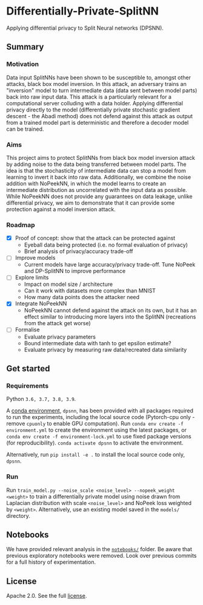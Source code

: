 # Differentially-Private-SplitNN

Applying differential privacy to Split Neural networks (DPSNN).

## Summary

### Motivation

Data input SplitNNs have been shown to be susceptible to,
amongst other attacks,
black box model inversion.
In this attack,
an adversary trains an "inversion" model to
turn intermediate data (data sent between model parts)
back into raw input data.
This attack is a particularly relevant for a computational server
colluding with a data holder.
Applying differential privacy directly to the model
(differentially private stochastic gradient descent - the Abadi method)
does not defend against this attack
as output from a trained model part is deterministic
and therefore a decoder model can be trained.

### Aims

This project aims to protect SplitNNs
from black box model inversion attack
by adding noise to the data being transferred between model parts.
The idea is that the stochasticity of intermediate data can stop a model
from learning to invert it back into raw data.
Additionally,
we combine the noise addition with NoPeekNN,
in which the model learns to create an intermediate distribution
as uncorrelated with the input data as possible.
While NoPeekNN does not provide any guarantees on data leakage,
unlike differential privacy,
we aim to demonstrate that it can provide some protection against
a model inversion attack.

### Roadmap

- [x] Proof of concept: show that the attack can be protected against
    - Eyeball data being protected (i.e. no formal evaluation of privacy)
    - Brief analysis of privacy/accuracy trade-off
- [ ] Improve models
    - Current models have large accuracy/privacy trade-off. Tune NoPeek and DP-SplitNN to improve performance
- [ ] Explore limits
    - Impact on model size / architecture
    - Can it work with datasets more complex than MNIST
    - How many data points does the attacker need
- [x] Integrate NoPeekNN
    - NoPeekNN cannot defend against the attack on its own,
    but it has an effect similar to introducing more layers into the SplitNN
    (recreations from the attack get worse)
- [ ] Formalise
    - Evaluate privacy parameters
    - Bound intermediate data with tanh to get epsilon estimate?
    - Evaluate privacy by measuring raw data/recreated data similarity

## Get started

### Requirements

Python `3.6, 3.7, 3.8, 3.9`.

A [conda environment](./environment.yml),
`dpsnn`,
has been provided with all packages required to run the experiments,
including the local source code
(Pytorch-cpu only - remove `cpuonly` to enable GPU computation).
Run `conda env create -f environment.yml` to create the environment
using the latest packages,
or `conda env create -f environment-lock.yml` to use fixed package versions
(for reproducibility).
`conda activate dpsnn` to activate the environment.

Alternatively,
run `pip install -e .` to install the local source code only,
`dpsnn`.

### Run

Run `train_model.py --noise_scale <noise_level> --nopeek_weight <weight>` to train a differentially private model
using noise drawn from Laplacian distribution with scale `<noise_level>` and NoPeek loss weighted by `<weight>`.
Alternatively,
use an existing model saved in the `models/` directory.

## Notebooks

We have provided relevant analysis in the [`notebooks/`](notebooks) folder.
Be aware that previous exploratory notebooks were removed.
Look over previous commits for a full history of experimentation.

## License

Apache 2.0. See the full [license](LICENSE).
